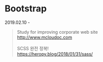 # Bootstrap
2019.02.10 -
>Study for improving corporate web site <br> 
>http://www.mcloudoc.com 
<br><br>
>SCSS 완전 정복!<br>
>https://heropy.blog/2018/01/31/sass/ 

